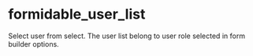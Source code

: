 # formidable_user_list
Select user from select. The user list belong to user role selected in form builder options.
